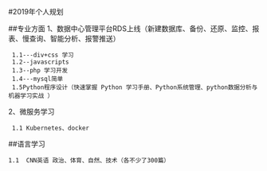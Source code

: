 #2019年个人规划
 

##专业方面
1、数据中心管理平台RDS上线（新建数据库、备份、还原、监控、报表、慢查询、智能分析、报警推送）
  
     1.1---div+css 学习
     1.2--javascripts
     1.3--php 学习开发
     1.4---mysql简单
     1.5Python程序设计（快速掌握 Python 学习手册、Python系统管理、python数据分析与机器学习实战 ）

2、微服务学习
    
     1.1 Kubernetes、docker



##语言学习
  
    1.1  CNN英语 政治、体育、自然、技术（各不少了300篇）







